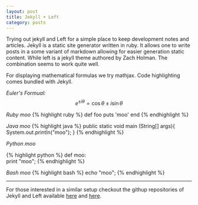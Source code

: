 ```yaml
---
layout: post
title: Jekyll + Left  
category: posts
---
```


Trying out jekyll and Left for a simple place to keep development
notes and articles. Jekyll is a static site generator written in
ruby. It allows one to write posts in a some variant of markdown
allowing for easier generation static content. While left is a jekyll
theme authored by Zach Holman. The combination seems to work quite
well.


For displaying mathematical formulas we try mathjax. Code highlighting
comes bundled with Jekyll.

*Euler's Formual:*
$$e^{ \pm i\theta } = \cos \theta \pm i\sin \theta$$

*Ruby moo* 
{% highlight ruby %}
def foo
  puts 'moo'
end
{% endhighlight %}

*Java moo*
{% highlight java %}
public static void main (String[] args){
    System.out.println("moo");
}
{% endhighlight %}

*Python moo*

{% highlight python %}
def moo:   
   print "moo";
{% endhighlight %}

*Bash moo*
{% highlight bash %}
echo "moo";
{% endhighlight %}



--- 
For those interested in a similar setup checkout the githup
repositories of Jekyll and Left available [here][jekyll] and
[here][left].


[jekyll]: https://github.com/mojombo/jekyll
[left]: https://github.com/holman/left#readme

